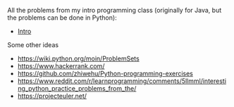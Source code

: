 All the problems from my intro programming class (originally for Java, but the problems can be done in Python):
- [Intro](intro.md)

Some other ideas

- https://wiki.python.org/moin/ProblemSets
- https://www.hackerrank.com/
- https://github.com/zhiwehu/Python-programming-exercises
- https://www.reddit.com/r/learnprogramming/comments/5llmml/interesting_python_practice_problems_from_the/
- https://projecteuler.net/


